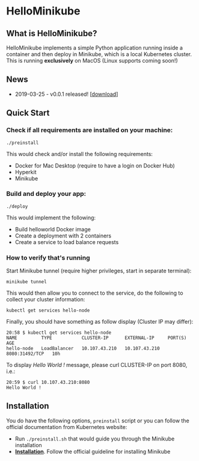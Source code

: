 # HelloMinikube

## What is HelloMinikube?
HelloMinikube implements a simple Python application running inside a container
and then deploy in Minikube, which is a local Kubernetes cluster.
This is running **exclusively** on MacOS (Linux supports coming soon!)

## News
* 2019-03-25 - v0.0.1 released! [[download](https://github.com/obutterbach/helloworld_minikube/releases/tag/v0.0.1)]

## Quick Start

### Check if all requirements are installed on your machine:

`./preinstall`

This would check and/or install the following requirements:
* Docker for Mac Desktop (require to have a login on Docker Hub)
* Hyperkit
* Minikube


### Build and deploy your app:

`./deploy`

This would implement the following:
* Build helloworld Docker image
* Create a deployment with 2 containers
* Create a service to load balance requests

### How to verify that's running

Start Minikube tunnel (require higher privileges, start in separate terminal):

`minikube tunnel`

This would then allow you to connect to the service, do the following to collect
your cluster information:

`kubectl get services hello-node`

Finally, you should have something as follow display (Cluster IP may differ):

```
20:58 $ kubectl get services hello-node
NAME         TYPE           CLUSTER-IP      EXTERNAL-IP     PORT(S)          AGE
hello-node   LoadBalancer   10.107.43.210   10.107.43.210   8080:31492/TCP   10h
```

To display *Hello World !* message, please curl CLUSTER-IP on port 8080, i.e.:

```
20:59 $ curl 10.107.43.210:8080
Hello World !
```

## Installation
You do have the following options, `preinstall` script or you can follow the official
documentation from Kubernetes website:
* Run `./preinstall.sh` that would guide you through the Minikube installation
* [**Installation**](https://kubernetes.io/docs/tasks/tools/install-minikube/).
Follow the official guideline for installing Minikube
